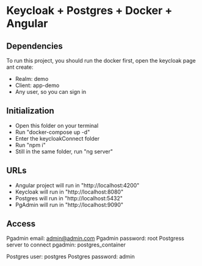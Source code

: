 # Keycloak + Postgres + Docker + Angular #

## Dependencies ##
To run this project, you should run the docker first, open the keycloak page ant create:
* Realm: demo
* Client: app-demo
* Any user, so you can sign in

## Initialization ##
* Open this folder on your terminal
* Run "docker-compose up -d"
* Enter the keycloakConnect folder
* Run "npm i"
* Still in the same folder, run "ng server"

## URLs ##
* Angular project will run in "http://localhost:4200"
* Keycloak will run in "http://localhost:8080"
* Postgres will run in "http://localhost:5432"
* PgAdmin will run in "http://localhost:9090"

## Access ##
Pgadmin email: admin@admin.com
Pgadmin password: root
Postgress server to connect pgadmin: postgres_container

Postgres user: postgres
Postgres password: admin